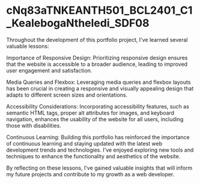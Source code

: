 # cNq83aTNKEANTH501_BCL2401_C1_KealebogaNtheledi_SDF08

Throughout the development of this portfolio project, I've learned several valuable lessons:

Importance of Responsive Design: Prioritizing responsive design ensures that the website is accessible to a broader audience, leading to improved user engagement and satisfaction.

Media Queries and Flexbox: Leveraging media queries and flexbox layouts has been crucial in creating a responsive and visually appealing design that adapts to different screen sizes and orientations.

Accessibility Considerations: Incorporating accessibility features, such as semantic HTML tags, proper alt attributes for images, and keyboard navigation, enhances the usability of the website for all users, including those with disabilities.

Continuous Learning: Building this portfolio has reinforced the importance of continuous learning and staying updated with the latest web development trends and technologies. I've enjoyed exploring new tools and techniques to enhance the functionality and aesthetics of the website.

By reflecting on these lessons, I've gained valuable insights that will inform my future projects and contribute to my growth as a web developer.
